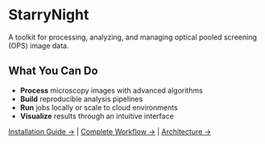 # StarryNight

A toolkit for processing, analyzing, and managing optical pooled screening (OPS) image data.

## What You Can Do

- **Process** microscopy images with advanced algorithms
- **Build** reproducible analysis pipelines
- **Run** jobs locally or scale to cloud environments
- **Visualize** results through an intuitive interface

[Installation Guide →](user/getting-started.md) | [Complete Workflow →](user/example-pipeline-cli.md) | [Architecture →](architecture/00_architecture_overview.md)

